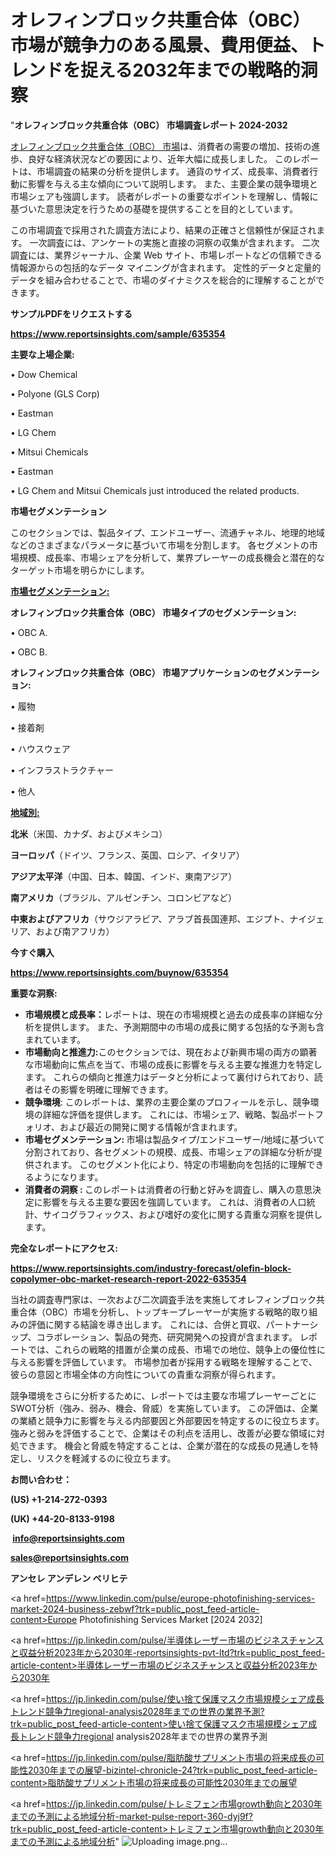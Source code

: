 # オレフィンブロック共重合体（OBC）市場が競争力のある風景、費用便益、トレンドを捉える2032年までの戦略的洞察

"<strong>オレフィンブロック共重合体（OBC） 市場調査レポート 2024-2032</strong>

<a href=https://www.reportsinsights.com/sample/635354>オレフィンブロック共重合体（OBC） 市場</a>は、消費者の需要の増加、技術の進歩、良好な経済状況などの要因により、近年大幅に成長しました。 このレポートは、市場調査の結果の分析を提供します。 通貨のサイズ、成長率、消費者行動に影響を与える主な傾向について説明します。 また、主要企業の競争環境と市場シェアも強調します。 読者がレポートの重要なポイントを理解し、情報に基づいた意思決定を行うための基礎を提供することを目的としています。

この市場調査で採用された調査方法により、結果の正確さと信頼性が保証されます。 一次調査には、アンケートの実施と直接の洞察の収集が含まれます。 二次調査には、業界ジャーナル、企業 Web サイト、市場レポートなどの信頼できる情報源からの包括的なデータ マイニングが含まれます。 定性的データと定量的データを組み合わせることで、市場のダイナミクスを総合的に理解することができます。

<strong><b>サンプルPDFをリクエストする</b></strong>

<a href=https://www.reportsinsights.com/sample/635354><strong><u>https://www.reportsinsights.com/sample/635354</u></strong></a>

<strong>主要な上場企業:</strong>

• Dow Chemical

• Polyone (GLS Corp)

• Eastman

• LG Chem

• Mitsui Chemicals

• Eastman

• LG Chem and Mitsui Chemicals just introduced the related products.

<strong>市場セグメンテーション</strong>

このセクションでは、製品タイプ、エンドユーザー、流通チャネル、地理的地域などのさまざまなパラメータに基づいて市場を分割します。 各セグメントの市場規模、成長率、市場シェアを分析して、業界プレーヤーの成長機会と潜在的なターゲット市場を明らかにします。

<strong><u>市場セグメンテーション</u></strong><strong><u>:</u></strong>

<strong>オレフィンブロック共重合体（OBC） 市場タイプのセグメンテーション:</strong>

• OBC A.

• OBC B.

<strong>オレフィンブロック共重合体（OBC） 市場アプリケーションのセグメンテーション:</strong>

• 履物

• 接着剤

• ハウスウェア

• インフラストラクチャー

• 他人

<strong><u>地域別</u></strong><strong><u>:</u></strong>

<strong>北米</strong>（米国、カナダ、およびメキシコ）

<strong>ヨーロッパ</strong>（ドイツ、フランス、英国、ロシア、イタリア）

<strong>アジア太平洋</strong>（中国、日本、韓国、インド、東南アジア）

<strong>南アメリカ</strong>（ブラジル、アルゼンチン、コロンビアなど）

<strong>中東およびアフリカ</strong>（サウジアラビア、アラブ首長国連邦、エジプト、ナイジェリア、および南アフリカ）

<strong>今すぐ購入</strong>

<a href=https://www.reportsinsights.com/buynow/635354><strong><u>https://www.reportsinsights.com/buynow/635354</u></strong></a>

<strong>重要な洞察:</strong>
<ul>
  <li><strong>市場規模と成長率：</strong>レポートは、現在の市場規模と過去の成長率の詳細な分析を提供します。 また、予測期間中の市場の成長に関する包括的な予測も含まれています。</li>
  <li><strong>市場動向と推進力:</strong>このセクションでは、現在および新興市場の両方の顕著な市場動向に焦点を当て、市場の成長に影響を与える主要な推進力を特定します。 これらの傾向と推進力はデータと分析によって裏付けられており、読者はその影響を明確に理解できます。</li>
  <li><strong>競争環境</strong>: このレポートは、業界の主要企業のプロフィールを示し、競争環境の詳細な評価を提供します。 これには、市場シェア、戦略、製品ポートフォリオ、および最近の開発に関する情報が含まれます。</li>
  <li><strong>市場セグメンテーション: </strong>市場は製品タイプ/エンドユーザー/地域に基づいて分割されており、各セグメントの規模、成長、市場シェアの詳細な分析が提供されます。 このセグメント化により、特定の市場動向を包括的に理解できるようになります。</li>
  <li><strong>消費者の洞察 : </strong>このレポートは消費者の行動と好みを調査し、購入の意思決定に影響を与える主要な要因を強調しています。 これは、消費者の人口統計、サイコグラフィックス、および嗜好の変化に関する貴重な洞察を提供します。</li>
</ul>
<strong>完全なレポートにアクセス:</strong>

<a href=https://www.reportsinsights.com/industry-forecast/olefin-block-copolymer-obc-market-research-report-2022-635354><strong><u><b>https://www.reportsinsights.com/industry-forecast/olefin-block-copolymer-obc-market-research-report-2022-635354</b></u></strong></a>

当社の調査専門家は、一次および二次調査手法を実施してオレフィンブロック共重合体（OBC）市場を分析し、トップキープレーヤーが実施する戦略的取り組みの評価に関する結論を導き出します。 これには、合併と買収、パートナーシップ、コラボレーション、製品の発売、研究開発への投資が含まれます。 レポートでは、これらの戦略的措置が企業の成長、市場での地位、競争上の優位性に与える影響を評価しています。 市場参加者が採用する戦略を理解することで、彼らの意図と市場全体の方向性についての貴重な洞察が得られます。

競争環境をさらに分析するために、レポートでは主要な市場プレーヤーごとにSWOT分析（強み、弱み、機会、脅威）を実施しています。 この評価は、企業の業績と競争力に影響を与える内部要因と外部要因を特定するのに役立ちます。 強みと弱みを評価することで、企業はその利点を活用し、改善が必要な領域に対処できます。 機会と脅威を特定することは、企業が潜在的な成長の見通しを特定し、リスクを軽減するのに役立ちます。

<strong>お問い合わせ：</strong>

<strong>(US) +1-214-272-0393</strong>

<strong>(UK) +44-20-8133-9198</strong>

<strong> </strong><a href=info@reportsinsights.com><strong><u>info@reportsinsights.com</u></strong></a>

<a href=sales@reportsinsights.com><strong><u>sales@reportsinsights.com</u></strong></a>

<strong>アンセレ アンデレン ベリヒテ</strong>

<a href=https://www.linkedin.com/pulse/europe-photofinishing-services-market-2024-business-zebwf?trk=public_post_feed-article-content>Europe Photofinishing Services Market [2024 2032]</a>

<a href=https://jp.linkedin.com/pulse/半導体レーザー市場のビジネスチャンスと収益分析2023年から2030年-reportsinsights-pvt-ltd?trk=public_post_feed-article-content>半導体レーザー市場のビジネスチャンスと収益分析2023年から2030年</a>

<a href=https://jp.linkedin.com/pulse/使い捨て保護マスク市場規模シェア成長トレンド競争力regional-analysis2028年までの世界の業界予測?trk=public_post_feed-article-content>使い捨て保護マスク市場規模シェア成長トレンド競争力regional analysis2028年までの世界の業界予測</a>

<a href=https://jp.linkedin.com/pulse/脂肪酸サプリメント市場の将来成長の可能性2030年までの展望-bizintel-chronicle-24?trk=public_post_feed-article-content>脂肪酸サプリメント市場の将来成長の可能性2030年までの展望</a>

<a href=https://jp.linkedin.com/pulse/トレミフェン市場growth動向と2030年までの予測による地域分析-market-pulse-report-360-dyj9f?trk=public_post_feed-article-content>トレミフェン市場growth動向と2030年までの予測による地域分析</a>"
![Uploading image.png…]()
